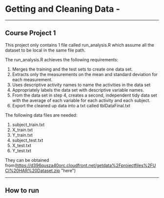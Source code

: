 # Getting and Cleaning Data - #

---

## Course Project 1 ##

This project only contains 1 file called run_analysis.R which assume all the dataset to be local in the same file path.

The run_analysis.R achieves the following requirements:

1. Merges the training and the test sets to create one data set.
2. Extracts only the measurements on the mean and standard deviation for each measurement. 
3. Uses descriptive activity names to name the activities in the data set
4. Appropriately labels the data set with descriptive variable names. 
5. From the data set in step 4, creates a second, independent tidy data set with the average of each variable for each activity and each subject.
6. Export the cleaned up data into a txt called tblDataFinal.txt

The following data files are needed:

1. subject_train.txt
2. X_train.txt
3. Y_train.txt
4. subject_test.txt
5. X_test.txt
5. Y_test.txt

They can be obtained from(https://d396qusza40orc.cloudfront.net/getdata%2Fprojectfiles%2FUCI%20HAR%20Dataset.zip "here")

---

## How to run ##

 